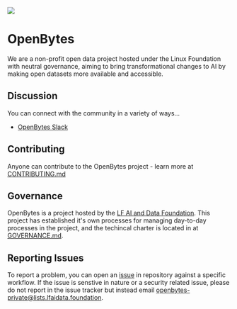
![](https://us-tutu.s3.us-west-1.amazonaws.com/company-website/OpenBytes/Mobile/logo.png)

# OpenBytes

We are a non-profit open data project hosted under the Linux Foundation with neutral governance, aiming to bring transformational changes to AI by making open datasets more available and accessible.

## Discussion

You can connect with the community in a variety of ways...


- [OpenBytes Slack](https://openbytes.slack.com/join/shared_invite/zt-xmlybz36-kc7SnQnmrIyz1m79oOu6pg#/shared-invite/email)

## Contributing
Anyone can contribute to the OpenBytes project - learn more at [CONTRIBUTING.md](CONTRIBUTING.md)

## Governance
OpenBytes is a project hosted by the [LF AI and Data Foundation](https://lfaidata.foundation). This project has established it's own processes for managing day-to-day processes in the project, and the techincal charter is located in at [GOVERNANCE.md](GOVERNANCE.md).

## Reporting Issues
To report a problem, you can open an [issue](https://github.com/Project-OpenBytes/OpenBytes/issues) in repository against a specific workflow. If the issue is senstive in nature or a security related issue, please do not report in the issue tracker but instead email openbytes-private@lists.lfaidata.foundation.
